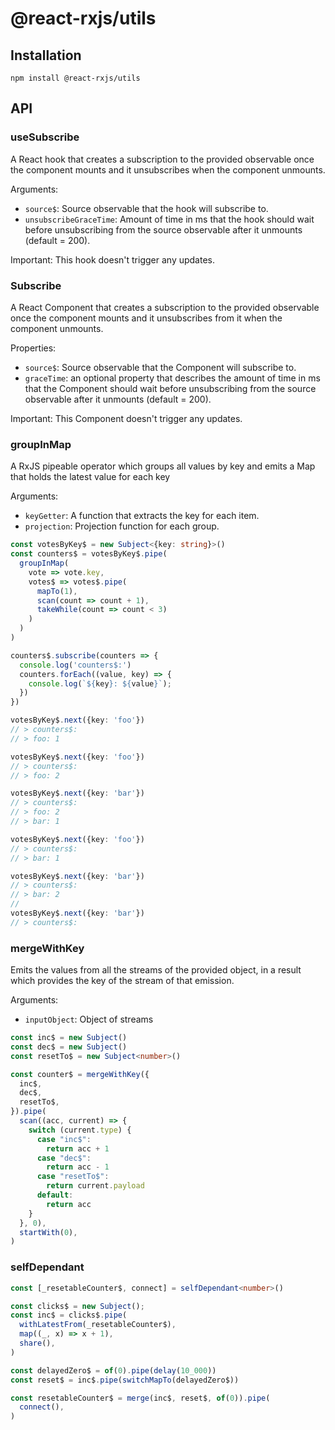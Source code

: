 # @react-rxjs/utils

## Installation
    npm install @react-rxjs/utils

## API

### useSubscribe

A React hook that creates a subscription to the provided observable once the
component mounts and it unsubscribes when the component unmounts.

Arguments:
 - `source$`: Source observable that the hook will subscribe to.
 - `unsubscribeGraceTime`: Amount of time in ms that the hook should wait before
 unsubscribing from the source observable after it unmounts (default = 200).

Important: This hook doesn't trigger any updates.

### Subscribe

A React Component that creates a subscription to the provided observable once
the component mounts and it unsubscribes from it when the component unmounts.

Properties:
 - `source$`: Source observable that the Component will subscribe to.
 - `graceTime`: an optional property that describes the amount of time in ms
 that the Component should wait before unsubscribing from the source observable
 after it unmounts (default = 200).

Important: This Component doesn't trigger any updates.

### groupInMap

A RxJS pipeable operator which groups all values by key and emits a Map that
holds the latest value for each key

Arguments:
  - `keyGetter`: A function that extracts the key for each item.
  - `projection`: Projection function for each group.

```ts
const votesByKey$ = new Subject<{key: string}>()
const counters$ = votesByKey$.pipe(
  groupInMap(
    vote => vote.key,
    votes$ => votes$.pipe(
      mapTo(1),
      scan(count => count + 1),
      takeWhile(count => count < 3)
    )
  )
)

counters$.subscribe(counters => {
  console.log('counters$:')
  counters.forEach((value, key) => {
    console.log(`${key}: ${value}`);
  })
})

votesByKey$.next({key: 'foo'})
// > counters$:
// > foo: 1

votesByKey$.next({key: 'foo'})
// > counters$:
// > foo: 2

votesByKey$.next({key: 'bar'})
// > counters$:
// > foo: 2
// > bar: 1

votesByKey$.next({key: 'foo'})
// > counters$:
// > bar: 1

votesByKey$.next({key: 'bar'})
// > counters$:
// > bar: 2
//
votesByKey$.next({key: 'bar'})
// > counters$:
```

### mergeWithKey

Emits the values from all the streams of the provided object, in a result
which provides the key of the stream of that emission.

Arguments:
  - `inputObject`: Object of streams

```ts
const inc$ = new Subject()
const dec$ = new Subject()
const resetTo$ = new Subject<number>()

const counter$ = mergeWithKey({
  inc$,
  dec$,
  resetTo$,
}).pipe(
  scan((acc, current) => {
    switch (current.type) {
      case "inc$":
        return acc + 1
      case "dec$":
        return acc - 1
      case "resetTo$":
        return current.payload
      default:
        return acc
    }
  }, 0),
  startWith(0),
)
```

### selfDependant

```ts
const [_resetableCounter$, connect] = selfDependant<number>()

const clicks$ = new Subject();
const inc$ = clicks$.pipe(
  withLatestFrom(_resetableCounter$),
  map((_, x) => x + 1),
  share(),
)

const delayedZero$ = of(0).pipe(delay(10_000))
const reset$ = inc$.pipe(switchMapTo(delayedZero$))

const resetableCounter$ = merge(inc$, reset$, of(0)).pipe(
  connect(),
)
```

